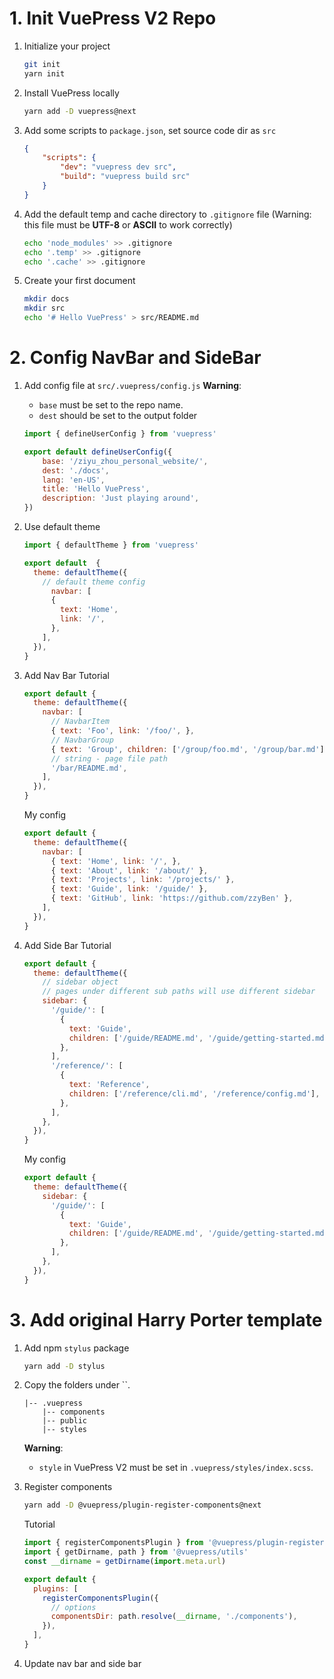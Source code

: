 # 1. Init VuePress V2 Repo

1. Initialize your project
    ```bash
    git init
    yarn init
    ```

1. Install VuePress locally
    ```bash
    yarn add -D vuepress@next
    ```

1. Add some scripts to `package.json`, set source code dir as `src`
    ```json
    {
        "scripts": {
            "dev": "vuepress dev src",
            "build": "vuepress build src"
        }
    }
    ```

1. Add the default temp and cache directory to `.gitignore` file (Warning: this file must be **UTF-8** or **ASCII** to work correctly)
    ```bash
    echo 'node_modules' >> .gitignore
    echo '.temp' >> .gitignore
    echo '.cache' >> .gitignore
    ```

1. Create your first document
    ```bash
    mkdir docs
    mkdir src
    echo '# Hello VuePress' > src/README.md
    ```

# 2. Config NavBar and SideBar
1. Add config file at `src/.vuepress/config.js`
    **Warning**:
    - `base` must be set to the repo name.
    - `dest` should be set to the output folder
    ```js
    import { defineUserConfig } from 'vuepress'

    export default defineUserConfig({
        base: '/ziyu_zhou_personal_website/',
        dest: './docs',
        lang: 'en-US',
        title: 'Hello VuePress',
        description: 'Just playing around',
    })
    ```
2. Use default theme
    ```js
    import { defaultTheme } from 'vuepress'

    export default  {
      theme: defaultTheme({
        // default theme config
          navbar: [
          {
            text: 'Home',
            link: '/',
          },
        ],
      }),
    }
    ```
3. Add Nav Bar
   Tutorial
    ```js
    export default {
      theme: defaultTheme({
        navbar: [
          // NavbarItem
          { text: 'Foo', link: '/foo/', },
          // NavbarGroup
          { text: 'Group', children: ['/group/foo.md', '/group/bar.md'],},
          // string - page file path
          '/bar/README.md',
        ],
      }),
    }
    ```

    My config
    ```js
    export default {
      theme: defaultTheme({
        navbar: [
          { text: 'Home', link: '/', },
          { text: 'About', link: '/about/' },
          { text: 'Projects', link: '/projects/' },
          { text: 'Guide', link: '/guide/' },
          { text: 'GitHub', link: 'https://github.com/zzyBen' },
        ],
      }),
    }
    ```
4. Add Side Bar
    Tutorial
    ```js
    export default {
      theme: defaultTheme({
        // sidebar object
        // pages under different sub paths will use different sidebar
        sidebar: {
          '/guide/': [
            {
              text: 'Guide',
              children: ['/guide/README.md', '/guide/getting-started.md'],
            },
          ],
          '/reference/': [
            {
              text: 'Reference',
              children: ['/reference/cli.md', '/reference/config.md'],
            },
          ],
        },
      }),
    }
    ```

    My config
    ```js
    export default {
      theme: defaultTheme({
        sidebar: {
          '/guide/': [
            {
              text: 'Guide',
              children: ['/guide/README.md', '/guide/getting-started.md'],
            },
          ],
        },
      }),
    }
    ```

# 3. Add original Harry Porter template
1. Add npm `stylus` package
    ```bash
    yarn add -D stylus
    ```

1. Copy the folders under ``.
    ```text
    |-- .vuepress
        |-- components
        |-- public
        |-- styles
    ```
    **Warning**:
    - `style` in VuePress V2 must be set in `.vuepress/styles/index.scss`.

1. Register components
    ```bash
    yarn add -D @vuepress/plugin-register-components@next
    ```

    Tutorial
    ```js
    import { registerComponentsPlugin } from '@vuepress/plugin-register-components'
    import { getDirname, path } from '@vuepress/utils'
    const __dirname = getDirname(import.meta.url)

    export default {
      plugins: [
        registerComponentsPlugin({
          // options
          componentsDir: path.resolve(__dirname, './components'),
        }),
      ],
    }
    ```

1. Update nav bar and side bar

